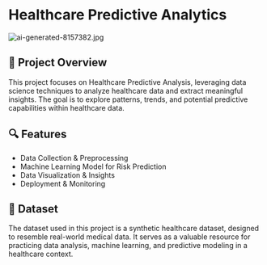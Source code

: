 # Healthcare Predictive Analytics
![ai-generated-8157382.jpg](attachment:ac5a63fb-41e5-4b6d-8d6f-ca1669e6c28c.jpg)
## 📌 Project Overview
This project focuses on Healthcare Predictive Analysis, leveraging data science techniques to analyze healthcare data and extract meaningful insights.
The goal is to explore patterns, trends, and potential predictive capabilities within healthcare data.
## 🔍 Features
- Data Collection & Preprocessing  
- Machine Learning Model for Risk Prediction  
- Data Visualization & Insights  
- Deployment & Monitoring  


## 📂 Dataset
The dataset used in this project is a synthetic healthcare dataset, designed to resemble real-world medical data.
It serves as a valuable resource for practicing data analysis, machine learning, and predictive modeling in a healthcare context.

